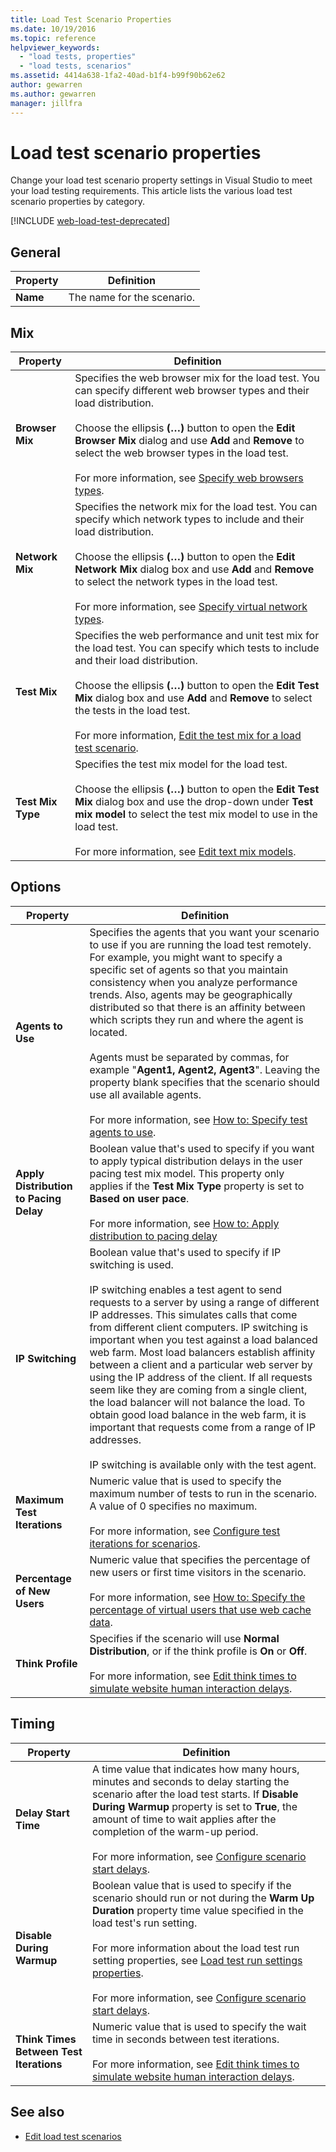 ```yaml
---
title: Load Test Scenario Properties
ms.date: 10/19/2016
ms.topic: reference
helpviewer_keywords:
  - "load tests, properties"
  - "load tests, scenarios"
ms.assetid: 4414a638-1fa2-40ad-b1f4-b99f90b62e62
author: gewarren
ms.author: gewarren
manager: jillfra
---
```

# Load test scenario properties

Change your load test scenario property settings in Visual Studio to meet your load testing requirements. This article lists the various load test scenario properties by category.

[!INCLUDE [web-load-test-deprecated](includes/web-load-test-deprecated.md)]

## General

|Property|Definition|
|-|----------------|
|**Name**|The name for the scenario.|

## Mix

|Property|Definition|
|-|----------------|
|**Browser Mix**|Specifies the web browser mix for the load test. You can specify different web browser types and their load distribution.<br /><br />Choose the ellipsis **(…)** button to open the **Edit Browser Mix** dialog and use **Add** and **Remove** to select the web browser types in the load test.<br /><br />For more information, see [Specify web browsers types](../test/edit-the-test-mix-to-specify-which-web-browsers-types-in-a-load-test-scenario.md).|
|**Network Mix**|Specifies the network mix for the load test. You can specify which network types to include and their load distribution.<br /><br />Choose the ellipsis **(…)** button to open the **Edit Network Mix** dialog box and use **Add** and **Remove** to select the network types in the load test.<br /><br />For more information, see [Specify virtual network types](../test/specify-virtual-network-types-in-a-load-test-scenario.md).|
|**Test Mix**|Specifies the web performance and unit test mix for the load test. You can specify which tests to include and their load distribution.<br /><br />Choose the ellipsis **(…)** button to open the **Edit Test Mix** dialog box and use **Add** and **Remove** to select the tests in the load test.<br /><br />For more information, [Edit the test mix for a load test scenario](../test/edit-the-test-mix-to-specify-which-web-browsers-types-in-a-load-test-scenario.md).|
|**Test Mix Type**|Specifies the test mix model for the load test.<br /><br />Choose the ellipsis **(…)** button to open the **Edit Test Mix** dialog box and use the drop-down under **Test mix model** to select the test mix model to use in the load test.<br /><br />For more information, see [Edit text mix models](../test/edit-test-mix-models-to-specify-the-probability-of-a-virtual-user-running-a-test.md).|

## Options

|Property|Definition|
|-|----------------|
|**Agents to Use**|Specifies the agents that you want your scenario to use if you are running the load test remotely. For example, you might want to specify a specific set of agents so that you maintain consistency when you analyze performance trends. Also, agents may be geographically distributed so that there is an affinity between which scripts they run and where the agent is located.<br /><br />Agents must be separated by commas, for example "**Agent1, Agent2, Agent3**". Leaving the property blank specifies that the scenario should use all available agents.<br /><br />For more information, see [How to: Specify test agents to use](../test/how-to-specify-test-agents-to-use-in-load-test-scenarios.md).|
|**Apply Distribution to Pacing Delay**|Boolean value that's used to specify if you want to apply typical distribution delays in the user pacing test mix model. This property only applies if the **Test Mix Type** property is set to **Based on user pace**.<br /><br />For more information, see [How to: Apply distribution to pacing delay](../test/how-to-apply-distribution-to-pacing-delay-when-using-a-user-pace-test-mix-model.md)|
|**IP Switching**|Boolean value that's used to specify if IP switching is used.<br /><br />IP switching enables a test agent to send requests to a server by using a range of different IP addresses. This simulates calls that come from different client computers. IP switching is important when you test against a load balanced web farm. Most load balancers establish affinity between a client and a particular web server by using the IP address of the client. If all requests seem like they are coming from a single client, the load balancer will not balance the load. To obtain good load balance in the web farm, it is important that requests come from a range of IP addresses.<br /><br />IP switching is available only with the test agent.|
|**Maximum Test Iterations**|Numeric value that is used to specify the maximum number of tests to run in the scenario. A value of 0 specifies no maximum.<br /><br />For more information, see [Configure test iterations for scenarios](../test/configure-test-iterations-in-a-load-test-scenario.md).|
|**Percentage of New Users**|Numeric value that specifies the percentage of new users or first time visitors in the scenario.<br /><br />For more information, see [How to: Specify the percentage of virtual users that use web cache data](../test/how-to-specify-the-percentage-of-virtual-users-that-use-web-cache-data.md).|
|**Think Profile**|Specifies if the scenario will use **Normal Distribution**, or if the think profile is **On** or **Off**.<br /><br />For more information, see [Edit think times to simulate website human interaction delays](../test/edit-think-times-in-load-test-scenarios.md).|

## Timing

|Property|Definition|
|-|----------------|
|**Delay Start Time**|A time value that indicates how many hours, minutes and seconds to delay starting the scenario after the load test starts. If **Disable During Warmup** property is set to **True**, the amount of time to wait applies after the completion of the warm-up period.<br /><br />For more information, see [Configure scenario start delays](../test/configure-scenario-start-delays.md).|
|**Disable During Warmup**|Boolean value that is used to specify if the scenario should run or not during the **Warm Up Duration** property time value specified in the load test's run setting.<br /><br />For more information about the load test run setting properties, see [Load test run settings properties](../test/load-test-run-settings-properties.md).<br /><br />For more information, see [Configure scenario start delays](../test/configure-scenario-start-delays.md).|
|**Think Times Between Test Iterations**|Numeric value that is used to specify the wait time in seconds between test iterations.<br /><br />For more information, see [Edit think times to simulate website human interaction delays](../test/edit-think-times-in-load-test-scenarios.md).|

## See also

- [Edit load test scenarios](../test/edit-load-test-scenarios.md)